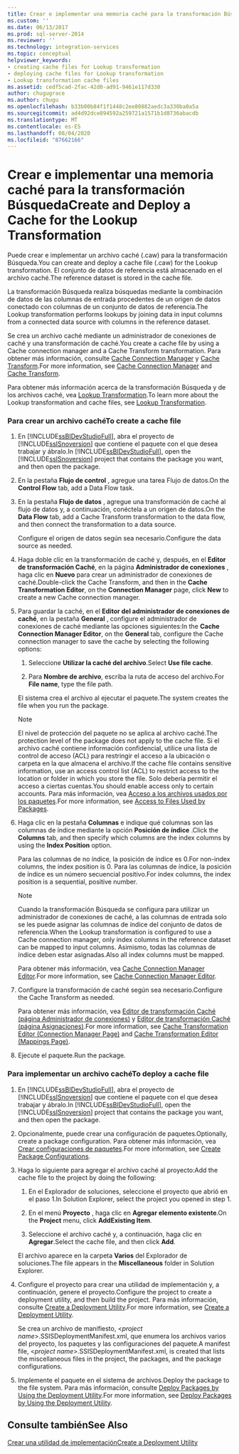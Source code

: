 ```yaml
---
title: Crear e implementar una memoria caché para la transformación Búsqueda | Microsoft Docs
ms.custom: ''
ms.date: 06/13/2017
ms.prod: sql-server-2014
ms.reviewer: ''
ms.technology: integration-services
ms.topic: conceptual
helpviewer_keywords:
- creating cache files for Lookup transformation
- deploying cache files for Lookup transformation
- Lookup transformation cache files
ms.assetid: cedf5cad-2fac-42d0-ad91-9461e117d330
author: chugugrace
ms.author: chugu
ms.openlocfilehash: b33b00b84f1f1448c2ee80882aedc3a330ba0a5a
ms.sourcegitcommit: ad4d92dce894592a259721a1571b1d8736abacdb
ms.translationtype: MT
ms.contentlocale: es-ES
ms.lasthandoff: 08/04/2020
ms.locfileid: "87662166"
---
```

# <a name="create-and-deploy-a-cache-for-the-lookup-transformation"></a><span data-ttu-id="1b739-102">Crear e implementar una memoria caché para la transformación Búsqueda</span><span class="sxs-lookup"><span data-stu-id="1b739-102">Create and Deploy a Cache for the Lookup Transformation</span></span>
  <span data-ttu-id="1b739-103">Puede crear e implementar un archivo caché (.caw) para la transformación Búsqueda.</span><span class="sxs-lookup"><span data-stu-id="1b739-103">You can create and deploy a cache file (.caw) for the Lookup transformation.</span></span> <span data-ttu-id="1b739-104">El conjunto de datos de referencia está almacenado en el archivo caché.</span><span class="sxs-lookup"><span data-stu-id="1b739-104">The reference dataset is stored in the cache file.</span></span>  
  
 <span data-ttu-id="1b739-105">La transformación Búsqueda realiza búsquedas mediante la combinación de datos de las columnas de entrada procedentes de un origen de datos conectado con columnas de un conjunto de datos de referencia.</span><span class="sxs-lookup"><span data-stu-id="1b739-105">The Lookup transformation performs lookups by joining data in input columns from a connected data source with columns in the reference dataset.</span></span>  
  
 <span data-ttu-id="1b739-106">Se crea un archivo caché mediante un administrador de conexiones de caché y una transformación de caché.</span><span class="sxs-lookup"><span data-stu-id="1b739-106">You create a cache file by using a Cache connection manager and a Cache Transform transformation.</span></span> <span data-ttu-id="1b739-107">Para obtener más información, consulte [Cache Connection Manager](../../connection-manager/cache-connection-manager.md) y [Cache Transform](cache-transform.md).</span><span class="sxs-lookup"><span data-stu-id="1b739-107">For more information, see [Cache Connection Manager](../../connection-manager/cache-connection-manager.md) and [Cache Transform](cache-transform.md).</span></span>  
  
 <span data-ttu-id="1b739-108">Para obtener más información acerca de la transformación Búsqueda y de los archivos caché, vea [Lookup Transformation](lookup-transformation.md).</span><span class="sxs-lookup"><span data-stu-id="1b739-108">To learn more about the Lookup transformation and cache files, see [Lookup Transformation](lookup-transformation.md).</span></span>  
  
### <a name="to-create-a-cache-file"></a><span data-ttu-id="1b739-109">Para crear un archivo caché</span><span class="sxs-lookup"><span data-stu-id="1b739-109">To create a cache file</span></span>  
  
1.  <span data-ttu-id="1b739-110">En [!INCLUDE[ssBIDevStudioFull](../../../includes/ssbidevstudiofull-md.md)], abra el proyecto de [!INCLUDE[ssISnoversion](../../../includes/ssisnoversion-md.md)] que contiene el paquete con el que desea trabajar y ábralo.</span><span class="sxs-lookup"><span data-stu-id="1b739-110">In [!INCLUDE[ssBIDevStudioFull](../../../includes/ssbidevstudiofull-md.md)], open the [!INCLUDE[ssISnoversion](../../../includes/ssisnoversion-md.md)] project that contains the package you want, and then open the package.</span></span>  
  
2.  <span data-ttu-id="1b739-111">En la pestaña **Flujo de control** , agregue una tarea Flujo de datos.</span><span class="sxs-lookup"><span data-stu-id="1b739-111">On the **Control Flow** tab, add a Data Flow task.</span></span>  
  
3.  <span data-ttu-id="1b739-112">En la pestaña **Flujo de datos** , agregue una transformación de caché al flujo de datos y, a continuación, conéctela a un origen de datos.</span><span class="sxs-lookup"><span data-stu-id="1b739-112">On the **Data Flow** tab, add a Cache Transform transformation to the data flow, and then connect the transformation to a data source.</span></span>  
  
     <span data-ttu-id="1b739-113">Configure el origen de datos según sea necesario.</span><span class="sxs-lookup"><span data-stu-id="1b739-113">Configure the data source as needed.</span></span>  
  
4.  <span data-ttu-id="1b739-114">Haga doble clic en la transformación de caché y, después, en el **Editor de transformación Caché**, en la página **Administrador de conexiones** , haga clic en **Nuevo** para crear un administrador de conexiones de caché.</span><span class="sxs-lookup"><span data-stu-id="1b739-114">Double-click the Cache Transform, and then in the **Cache Transformation Editor**, on the **Connection Manager** page, click **New** to create a new Cache connection manager.</span></span>  
  
5.  <span data-ttu-id="1b739-115">Para guardar la caché, en el **Editor del administrador de conexiones de caché**, en la pestaña **General** , configure el administrador de conexiones de caché mediante las opciones siguientes:</span><span class="sxs-lookup"><span data-stu-id="1b739-115">In the **Cache Connection Manager Editor**, on the **General** tab, configure the Cache connection manager to save the cache by selecting the following options:</span></span>  
  
    1.  <span data-ttu-id="1b739-116">Seleccione **Utilizar la caché del archivo**.</span><span class="sxs-lookup"><span data-stu-id="1b739-116">Select **Use file cache**.</span></span>  
  
    2.  <span data-ttu-id="1b739-117">Para **Nombre de archivo**, escriba la ruta de acceso del archivo.</span><span class="sxs-lookup"><span data-stu-id="1b739-117">For **File name**, type the file path.</span></span>  
  
     <span data-ttu-id="1b739-118">El sistema crea el archivo al ejecutar el paquete.</span><span class="sxs-lookup"><span data-stu-id="1b739-118">The system creates the file when you run the package.</span></span>  
  
    > [!NOTE]  
    >  <span data-ttu-id="1b739-119">El nivel de protección del paquete no se aplica al archivo caché.</span><span class="sxs-lookup"><span data-stu-id="1b739-119">The protection level of the package does not apply to the cache file.</span></span> <span data-ttu-id="1b739-120">Si el archivo caché contiene información confidencial, utilice una lista de control de acceso (ACL) para restringir el acceso a la ubicación o carpeta en la que almacena el archivo.</span><span class="sxs-lookup"><span data-stu-id="1b739-120">If the cache file contains sensitive information, use an access control list (ACL) to restrict access to the location or folder in which you store the file.</span></span> <span data-ttu-id="1b739-121">Solo debería permitir el acceso a ciertas cuentas.</span><span class="sxs-lookup"><span data-stu-id="1b739-121">You should enable access only to certain accounts.</span></span> <span data-ttu-id="1b739-122">Para más información, vea [Acceso a los archivos usados por los paquetes](../../access-to-files-used-by-packages.md).</span><span class="sxs-lookup"><span data-stu-id="1b739-122">For more information, see [Access to Files Used by Packages](../../access-to-files-used-by-packages.md).</span></span>  
  
6.  <span data-ttu-id="1b739-123">Haga clic en la pestaña **Columnas** e indique qué columnas son las columnas de índice mediante la opción **Posición de índice** .</span><span class="sxs-lookup"><span data-stu-id="1b739-123">Click the **Columns** tab, and then specify which columns are the index columns by using the **Index Position** option.</span></span>  
  
     <span data-ttu-id="1b739-124">Para las columnas de no índice, la posición de índice es 0.</span><span class="sxs-lookup"><span data-stu-id="1b739-124">For non-index columns, the index position is 0.</span></span> <span data-ttu-id="1b739-125">Para las columnas de índice, la posición de índice es un número secuencial positivo.</span><span class="sxs-lookup"><span data-stu-id="1b739-125">For index columns, the index position is a sequential, positive number.</span></span>  
  
    > [!NOTE]  
    >  <span data-ttu-id="1b739-126">Cuando la transformación Búsqueda se configura para utilizar un administrador de conexiones de caché, a las columnas de entrada solo se les puede asignar las columnas de índice del conjunto de datos de referencia.</span><span class="sxs-lookup"><span data-stu-id="1b739-126">When the Lookup transformation is configured to use a Cache connection manager, only index columns in the reference dataset can be mapped to input columns.</span></span> <span data-ttu-id="1b739-127">Asimismo, todas las columnas de índice deben estar asignadas.</span><span class="sxs-lookup"><span data-stu-id="1b739-127">Also all index columns must be mapped.</span></span>  
  
     <span data-ttu-id="1b739-128">Para obtener más información, vea [Cache Connection Manager Editor](../../cache-connection-manager-editor.md).</span><span class="sxs-lookup"><span data-stu-id="1b739-128">For more information, see [Cache Connection Manager Editor](../../cache-connection-manager-editor.md).</span></span>  
  
7.  <span data-ttu-id="1b739-129">Configure la transformación de caché según sea necesario.</span><span class="sxs-lookup"><span data-stu-id="1b739-129">Configure the Cache Transform as needed.</span></span>  
  
     <span data-ttu-id="1b739-130">Para obtener más información, vea [Editor de transformación Caché &#40;página Administrador de conexiones&#41;](../../cache-transformation-editor-connection-manager-page.md) y [Editor de transformación Caché &#40;página Asignaciones&#41;](../../cache-transformation-editor-mappings-page.md).</span><span class="sxs-lookup"><span data-stu-id="1b739-130">For more information, see [Cache Transformation Editor &#40;Connection Manager Page&#41;](../../cache-transformation-editor-connection-manager-page.md) and [Cache Transformation Editor &#40;Mappings Page&#41;](../../cache-transformation-editor-mappings-page.md).</span></span>  
  
8.  <span data-ttu-id="1b739-131">Ejecute el paquete.</span><span class="sxs-lookup"><span data-stu-id="1b739-131">Run the package.</span></span>  
  
### <a name="to-deploy-a-cache-file"></a><span data-ttu-id="1b739-132">Para implementar un archivo caché</span><span class="sxs-lookup"><span data-stu-id="1b739-132">To deploy a cache file</span></span>  
  
1.  <span data-ttu-id="1b739-133">En [!INCLUDE[ssBIDevStudioFull](../../../includes/ssbidevstudiofull-md.md)], abra el proyecto de [!INCLUDE[ssISnoversion](../../../includes/ssisnoversion-md.md)] que contiene el paquete con el que desea trabajar y ábralo.</span><span class="sxs-lookup"><span data-stu-id="1b739-133">In [!INCLUDE[ssBIDevStudioFull](../../../includes/ssbidevstudiofull-md.md)], open the [!INCLUDE[ssISnoversion](../../../includes/ssisnoversion-md.md)] project that contains the package you want, and then open the package.</span></span>  
  
2.  <span data-ttu-id="1b739-134">Opcionalmente, puede crear una configuración de paquetes.</span><span class="sxs-lookup"><span data-stu-id="1b739-134">Optionally, create a package configuration.</span></span> <span data-ttu-id="1b739-135">Para obtener más información, vea [Crear configuraciones de paquetes](../../create-package-configurations.md).</span><span class="sxs-lookup"><span data-stu-id="1b739-135">For more information, see [Create Package Configurations](../../create-package-configurations.md).</span></span>  
  
3.  <span data-ttu-id="1b739-136">Haga lo siguiente para agregar el archivo caché al proyecto:</span><span class="sxs-lookup"><span data-stu-id="1b739-136">Add the cache file to the project by doing the following:</span></span>  
  
    1.  <span data-ttu-id="1b739-137">En el Explorador de soluciones, seleccione el proyecto que abrió en el paso 1.</span><span class="sxs-lookup"><span data-stu-id="1b739-137">In Solution Explorer, select the project you opened in step 1.</span></span>  
  
    2.  <span data-ttu-id="1b739-138">En el menú **Proyecto** , haga clic en **Agregar elemento existente**.</span><span class="sxs-lookup"><span data-stu-id="1b739-138">On the **Project** menu, click **AddExisting Item**.</span></span>  
  
    3.  <span data-ttu-id="1b739-139">Seleccione el archivo caché y, a continuación, haga clic en **Agregar**.</span><span class="sxs-lookup"><span data-stu-id="1b739-139">Select the cache file, and then click **Add**.</span></span>  
  
     <span data-ttu-id="1b739-140">El archivo aparece en la carpeta **Varios** del Explorador de soluciones.</span><span class="sxs-lookup"><span data-stu-id="1b739-140">The file appears in the **Miscellaneous** folder in Solution Explorer.</span></span>  
  
4.  <span data-ttu-id="1b739-141">Configure el proyecto para crear una utilidad de implementación y, a continuación, genere el proyecto.</span><span class="sxs-lookup"><span data-stu-id="1b739-141">Configure the project to create a deployment utility, and then build the project.</span></span> <span data-ttu-id="1b739-142">Para más información, consulte [Create a Deployment Utility](../../create-a-deployment-utility.md).</span><span class="sxs-lookup"><span data-stu-id="1b739-142">For more information, see [Create a Deployment Utility](../../create-a-deployment-utility.md).</span></span>  
  
     <span data-ttu-id="1b739-143">Se crea un archivo de manifiesto, \<*project name*>.SSISDeploymentManifest.xml, que enumera los archivos varios del proyecto, los paquetes y las configuraciones del paquete.</span><span class="sxs-lookup"><span data-stu-id="1b739-143">A manifest file, \<*project name*>.SSISDeploymentManifest.xml, is created that lists the miscellaneous files in the project, the packages, and the package configurations.</span></span>  
  
5.  <span data-ttu-id="1b739-144">Implemente el paquete en el sistema de archivos.</span><span class="sxs-lookup"><span data-stu-id="1b739-144">Deploy the package to the file system.</span></span> <span data-ttu-id="1b739-145">Para más información, consulte [Deploy Packages by Using the Deployment Utility](../../deploy-packages-by-using-the-deployment-utility.md).</span><span class="sxs-lookup"><span data-stu-id="1b739-145">For more information, see [Deploy Packages by Using the Deployment Utility](../../deploy-packages-by-using-the-deployment-utility.md).</span></span>  
  
## <a name="see-also"></a><span data-ttu-id="1b739-146">Consulte también</span><span class="sxs-lookup"><span data-stu-id="1b739-146">See Also</span></span>  
 [<span data-ttu-id="1b739-147">Crear una utilidad de implementación</span><span class="sxs-lookup"><span data-stu-id="1b739-147">Create a Deployment Utility</span></span>](../../create-a-deployment-utility.md)  
  
  
